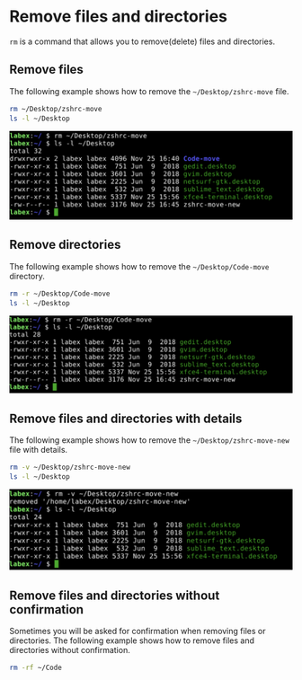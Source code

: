 # Remove files and directories

`rm` is a command that allows you to remove(delete) files and directories.

## Remove files

The following example shows how to remove the `~/Desktop/zshrc-move` file.

```bash
rm ~/Desktop/zshrc-move
ls -l ~/Desktop
```

![lab-basic-operation-6-1](assets/lab-basic-operation-6-1.png)

## Remove directories

The following example shows how to remove the `~/Desktop/Code-move` directory.

```bash
rm -r ~/Desktop/Code-move
ls -l ~/Desktop
```

![lab-basic-operation-6-2](assets/lab-basic-operation-6-2.png)

## Remove files and directories with details

The following example shows how to remove the `~/Desktop/zshrc-move-new` file with details.

```bash
rm -v ~/Desktop/zshrc-move-new
ls -l ~/Desktop
```

![lab-basic-operation-6-3](assets/lab-basic-operation-6-3.png)

## Remove files and directories without confirmation

Sometimes you will be asked for confirmation when removing files or directories. The following example shows how to remove files and directories without confirmation.

```bash
rm -rf ~/Code
```
